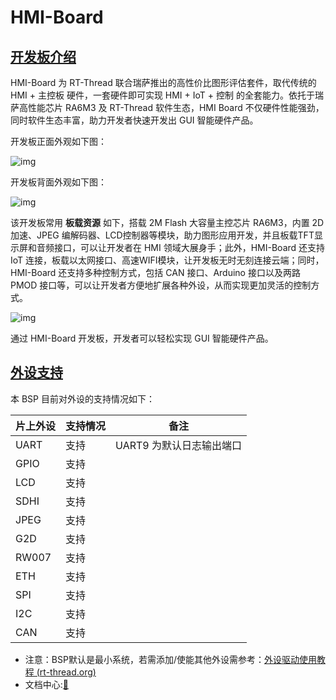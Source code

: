 # HMI-Board
## [开发板介绍](https://www.rt-thread.org/document/site/#/rt-thread-version/rt-thread-standard/hw-board/ra6m3-hmi-board/ra6m3-hmi-board?id=开发板介绍)

HMI-Board 为 RT-Thread 联合瑞萨推出的高性价比图形评估套件，取代传统的 HMI + 主控板 硬件，一套硬件即可实现 HMI + IoT + 控制 的全套能力。依托于瑞萨高性能芯片 RA6M3 及 RT-Thread 软件生态，HMI Board 不仅硬件性能强劲，同时软件生态丰富，助力开发者快速开发出 GUI 智能硬件产品。

开发板正面外观如下图：

![img](https://www.rt-thread.org/document/site/rt-thread-version/rt-thread-standard/hw-board/ra6m3-hmi-board/figures/front.png)

开发板背面外观如下图：

![img](https://www.rt-thread.org/document/site/rt-thread-version/rt-thread-standard/hw-board/ra6m3-hmi-board/figures/back.png)

该开发板常用 **板载资源** 如下，搭载 2M Flash 大容量主控芯片 RA6M3，内置 2D 加速、JPEG 编解码器、LCD控制器等模块，助力图形应用开发，并且板载TFT显示屏和音频接口，可以让开发者在 HMI 领域大展身手；此外，HMI-Board 还支持 IoT 连接，板载以太网接口、高速WIFI模块，让开发板无时无刻连接云端；同时，HMI-Board 还支持多种控制方式，包括 CAN 接口、Arduino 接口以及两路 PMOD 接口等，可以让开发者方便地扩展各种外设，从而实现更加灵活的控制方式。

![img](https://www.rt-thread.org/document/site/rt-thread-version/rt-thread-standard/hw-board/ra6m3-hmi-board/figures/resources.png)

通过 HMI-Board 开发板，开发者可以轻松实现 GUI 智能硬件产品。

## [外设支持](https://www.rt-thread.org/document/site/#/rt-thread-version/rt-thread-standard/hw-board/ra6m3-hmi-board/ra6m3-hmi-board?id=外设支持)

本 BSP 目前对外设的支持情况如下：

| **片上外设** | **支持情况** | **备注**                 |
| ------------ | ------------ | ------------------------ |
| UART         | 支持         | UART9 为默认日志输出端口 |
| GPIO         | 支持         |                          |
| LCD          | 支持         |                          |
| SDHI         | 支持         |                          |
| JPEG         | 支持         |                          |
| G2D          | 支持         |                          |
| RW007        | 支持         |                          |
| ETH          | 支持         |                          |
| SPI          | 支持         |                          |
| I2C          | 支持         |                          |
| CAN          | 支持         |                          |

- 注意：BSP默认是最小系统，若需添加/使能其他外设需参考：[外设驱动使用教程 (rt-thread.org)](https://www.rt-thread.org/document/site/#/rt-thread-version/rt-thread-standard/tutorial/make-bsp/renesas-ra/RA系列BSP外设驱动使用教程)
- 文档中心:[📖](https://www.rt-thread.org/document/site/#/rt-thread-version/rt-thread-standard/hw-board/ra6m3-hmi-board/ra6m3-hmi-board)
